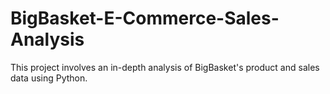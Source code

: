 # BigBasket-E-Commerce-Sales-Analysis
This project involves an in-depth analysis of BigBasket's product and sales data using Python. 
